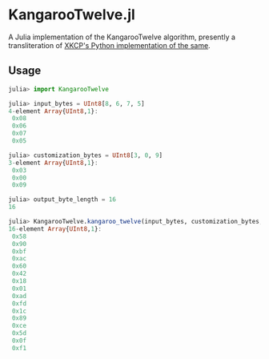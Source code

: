 # KangarooTwelve.jl

A Julia implementation of the KangarooTwelve algorithm, presently a transliteration of [XKCP's Python implementation of the same](https://github.com/XKCP/XKCP/tree/66121748b9fbff3641d51374d117e349c3db94f3/Standalone/KangarooTwelve/Python).

## Usage

```julia
julia> import KangarooTwelve

julia> input_bytes = UInt8[8, 6, 7, 5]
4-element Array{UInt8,1}:
 0x08
 0x06
 0x07
 0x05

julia> customization_bytes = UInt8[3, 0, 9]
3-element Array{UInt8,1}:
 0x03
 0x00
 0x09

julia> output_byte_length = 16
16

julia> KangarooTwelve.kangaroo_twelve(input_bytes, customization_bytes, output_byte_length)
16-element Array{UInt8,1}:
 0x58
 0x90
 0xbf
 0xac
 0x60
 0x42
 0x18
 0x01
 0xad
 0xfd
 0x1c
 0x89
 0xce
 0x5d
 0x0f
 0xf1
```